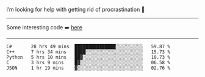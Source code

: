 I’m looking for help with getting rid of procrastination 🤔

-----

Some interesting code :arrow_right: [here](https://github.com/zhen8838/playground)

-----

<!--START_SECTION:waka-->
```text
C#       28 hrs 49 mins  ███████████████░░░░░░░░░░   59.87 % 
C++      7 hrs 34 mins   ████░░░░░░░░░░░░░░░░░░░░░   15.73 % 
Python   5 hrs 10 mins   ██▓░░░░░░░░░░░░░░░░░░░░░░   10.73 % 
C        3 hrs 9 mins    █▓░░░░░░░░░░░░░░░░░░░░░░░   06.58 % 
JSON     1 hr 19 mins    ▓░░░░░░░░░░░░░░░░░░░░░░░░   02.76 % 
```
<!--END_SECTION:waka-->

<!--
**zhen8838/zhen8838** is a ✨ _special_ ✨ repository because its `README.md` (this file) appears on your GitHub profile.

Here are some ideas to get you started:

- 🔭 I’m currently working on ...
- 🌱 I’m currently learning ...
- 👯 I’m looking to collaborate on ...
 ...
- 💬 Ask me about ...
- 📫 How to reach me: ...
- 😄 Pronouns: ...
- ⚡ Fun fact: ...
-->
